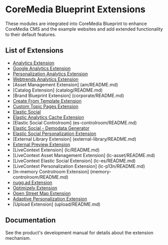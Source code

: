 # CoreMedia Blueprint Extensions

These modules are integrated into CoreMedia Blueprint to enhance CoreMedia CMS and the example websites and add extended functionality to their default features. 

## List of Extensions

- [Analytics Extension](alx/README.md)
- [Google Analytics Extension](alx-google/README.md)
- [Personalization Analytics Extension](alx-p13n/README.md)
- [Webtrends Analytics Extension](alx-webtrends/README.md)
- [Asset Management Extension] (am/README.md)
- [Catalog Extension] (catalog/README.md)
- [Brand Blueprint Extension] (corporate/README.md)
- [Create From Template Extension](create-from-template/README.md)
- [Custom Topic Pages Extension](custom-topic-pages/README.md)
- [Elastic Social](es/README.md)
- [Elastic Analytics Cache Extension](es-alx/README.md)
- [Elastic Social Controlroom] (es-controlroom/README.md)
- [Elastic Social - Demodata Generator](es-demodata/README.md)
- [Elastic Social Personalization Extension](es-p13n/README.md)
- [External Library Extension] (external-library/README.md)
- [External Preview Extension](external-preview/README.md)
- [LiveContext Extension] (lc/README.md)
- [LiveContext Asset Management Extension] (lc-asset/README.md)
- [LiveContext Elastic Social Extension] (lc-es/README.md)
- [LiveContext Personalization Extension] (lc-p13n/README.md)
- [In-memory Controlroom Extension] (memory-controlroom/README.md)
- [nugg.ad Extension](nuggad/README.md)
- [Optimizely Extension](optimizely/README.md)
- [Open Street Map Extension](osm/README.md)
- [Adaptive Personalization Extension](p13n/README.md)
- [Upload Extension] (upload/README.md)

## Documentation

See the product's development manual for details about the extension mechanism.

